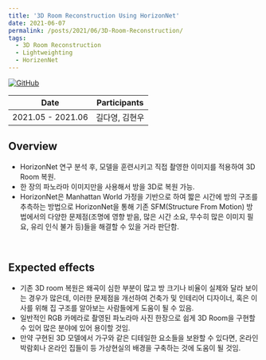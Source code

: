 ```yaml
---
title: '3D Room Reconstruction Using HorizonNet'
date: 2021-06-07
permalink: /posts/2021/06/3D-Room-Reconstruction/
tags:
  - 3D Room Reconstruction
  - Lightweighting
  - HorizenNet
---
```


[![GitHub](https://img.icons8.com/ios-glyphs/30/000000/github.png)](https://github.com/2021-1-SSU-Computer-Vision/3D_Room_Reconstruction)

Date|Participants
--|--
2021.05 - 2021.06|길다영, 김현우



## Overview
- HorizonNet 연구 분석 후, 모델을 훈련시키고 직접 촬영한 이미지를 적용하여 3D Room 복원.
- 한 장의 파노라마 이미지만을 사용해서 방을 3D로 복원 가능.
- HorizonNet은 Manhattan World 가정을 기반으로 하여 짧은 시간에 방의 구조를 추측하는 방법으로 HorizonNet을 통해 기존 SFM(Structure From Motion) 방법에서의 다양한 문제점(조명에 영향 받음, 많은 시간 소요, 무수히 많은 이미지 필요, 유리 인식 불가 등)들을 해결할 수 있을 거라 판단함.

<br>

## Expected effects
- 기존 3D room 복원은 왜곡이 심한 부분이 많고 방 크기나 비율이 실제와 달라 보이는 경우가 많은데, 이러한 문제점을 개선하여 건축가 및 인테리어 디자이너, 혹은 이사를 위해 집 구조를 알아보는 사람들에게 도움이 될 수 있음.
- 일반적인 RGB 카메라로 촬영된 파노라마 사진 한장으로 쉽게 3D Room을 구현할 수 있어 많은 분야에 있어 용이할 것임.
- 만약 구현된 3D 모델에서 가구와 같은 디테일한 요소들을 보완할 수 있다면, 온라인 박람회나 온라인 집들이 등 가상현실의 배경을 구축하는 것에 도움이 될 것임.
